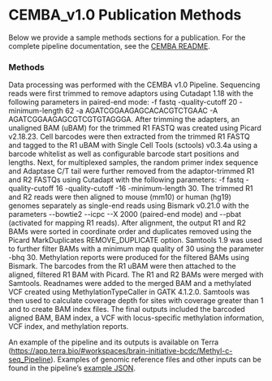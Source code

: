 # CEMBA_v1.0 Publication Methods

Below we provide a sample methods sections for a publication. For the complete pipeline documentation, see the [CEMBA README](README.md).

### Methods

Data processing was performed with the CEMBA v1.0 Pipeline. Sequencing reads were first trimmed to remove adaptors using Cutadapt 1.18 with the following parameters in paired-end mode: -f fastq -quality-cutoff 20 -minimum-length 62 -a AGATCGGAAGAGCACACGTCTGAAC -A AGATCGGAAGAGCGTCGTGTAGGGA. After trimming the adapters, an unaligned BAM (uBAM) for the trimmed R1 FASTQ was created using Picard v2.18.23. Cell barcodes were then extracted from the trimmed R1 FASTQ and tagged to the R1 uBAM with Single Cell Tools (sctools) v0.3.4a using a barcode whitelist as well as configurable barcode start positions and lengths. Next, for multiplexed samples, the random primer index sequence and Adaptase C/T tail were further removed from the adaptor-trimmed R1 and R2 FASTQs using Cutadapt with the following parameters: -f fastq -quality-cutoff 16 -quality-cutoff -16 -minimum-length 30. The trimmed R1 and R2 reads were then aligned to mouse (mm10) or human (hg19) genomes separately as single-end reads using Bismark v0.21.0 with the parameters --bowtie2 --icpc --X 2000 (paired-end mode) and --pbat (activated for mapping R1 reads). After alignment, the output R1 and R2 BAMs were sorted in coordinate order and duplicates removed using the Picard MarkDuplicates REMOVE_DUPLICATE option. Samtools 1.9 was used to further filter BAMs with a minimum map quality of 30 using the parameter -bhq 30. Methylation reports were produced for the filtered BAMs using Bismark. The barcodes from the R1 uBAM were then attached to the aligned, filtered R1 BAM with Picard. The R1 and R2 BAMs were merged with Samtools. Readnames were added to the merged BAM and a methylated VCF created using MethylationTypeCaller in GATK 4.1.2.0. Samtools was then used to calculate coverage depth for sites with coverage greater than 1 and to create BAM index files. The final outputs included the barcoded aligned BAM, BAM index, a VCF with locus-specific methylation information, VCF index, and methylation reports. 

An example of the pipeline and its outputs is available on Terra (https://app.terra.bio/#workspaces/brain-initiative-bcdc/Methyl-c-seq_Pipeline). Examples of genomic reference files and other inputs can be found in the pipeline’s [example JSON](example_inputs/CEMBA.inputs.json). 
